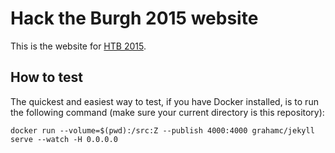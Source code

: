 # Hack the Burgh 2015 website

This is the website for [HTB 2015](http://2015.hacktheburgh.com).

## How to test

The quickest and easiest way to test, if you have Docker installed, is to run the following command (make sure your current directory is this repository):

```
docker run --volume=$(pwd):/src:Z --publish 4000:4000 grahamc/jekyll serve --watch -H 0.0.0.0
```
